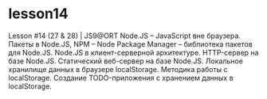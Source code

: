 # lesson14
Lesson #14 (27 &amp; 28) | JS9@ORT
Node.JS – JavaScript вне браузера. Пакеты в Node.JS, NPM – Node Package Manager – библиотека пакетов для Node.JS. Node.JS в клиент-серверной архитектуре. HTTP-сервер на базе Node.JS. Статический веб-сервер на базе Node.JS. Локальное хранилище данных в браузере localStorage. Методика работы с localStorage. Создание TODO-приложения с хранением данных в localStorage. 